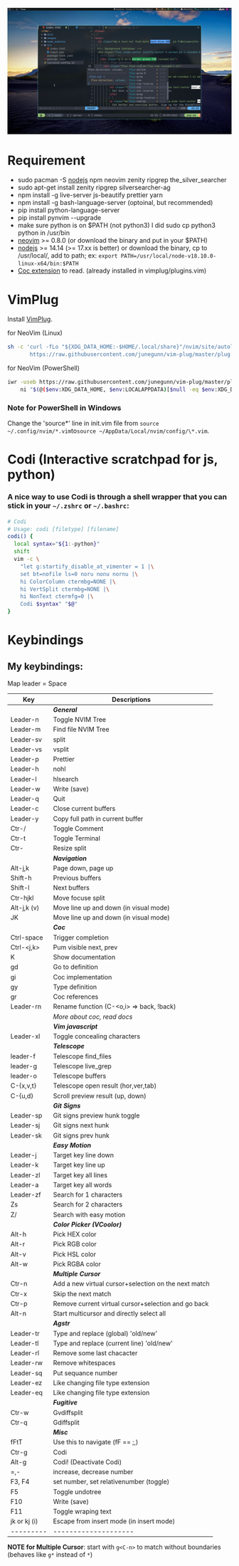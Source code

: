 ![](images/nvim-tailwindcss-new.png)

# Requirement

-   sudo pacman -S [nodejs](https://nodejs.org/) npm neovim zenity ripgrep the_silver_searcher
-   sudo apt-get install zenity ripgrep silversearcher-ag
-   npm install -g live-server js-beautify prettier yarn
-   npm install -g bash-language-server (optoinal, but recommended)
-   pip install python-language-server
-   pip install pynvim --upgrade
-   make sure python is on $PATH (not python3) I did sudo cp python3 python in /usr/bin
-   [neovim](https://github.com/neovim/neovim.git) >= 0.8.0 (or download the binary and put in your $PATH)
-   [nodejs](https://nodejs.org/) >= 14.14 (>= 17.xx is better) or download the binary, cp to /usr/local/, add to path; ex: `export PATH=/usr/local/node-v18.10.0-linux-x64/bin:$PATH`
-   [Coc extension](https://github.com/neoclide/coc.nvim/wiki/Using-coc-extensions) to read. (already installed in vimplug/plugins.vim)

# VimPlug

Install [VimPlug](https://github.com/junegunn/vim-plug). <br />

for NeoVim (Linux)

```sh
sh -c 'curl -fLo "${XDG_DATA_HOME:-$HOME/.local/share}"/nvim/site/autoload/plug.vim --create-dirs \
       https://raw.githubusercontent.com/junegunn/vim-plug/master/plug.vim'
```

for NeoVim (PowerShell)

```sh
iwr -useb https://raw.githubusercontent.com/junegunn/vim-plug/master/plug.vim |`
    ni "$(@($env:XDG_DATA_HOME, $env:LOCALAPPDATA)[$null -eq $env:XDG_DATA_HOME])/nvim-data/site/autoload/plug.vim" -Force
```

### Note for PowerShell in Windows

Change the 'source*' line in init.vim file from `source ~/.config/nvim/*.vim`to`source ~/AppData/Local/nvim/config/\*.vim`.

# Codi (Interactive scratchpad for js, python)

### A nice way to use Codi is through a shell wrapper that you can stick in your `~/.zshrc` or `~/.bashrc`:

```sh
# Codi
# Usage: codi [filetype] [filename]
codi() {
  local syntax="${1:-python}"
  shift
  vim -c \
    "let g:startify_disable_at_vimenter = 1 |\
    set bt=nofile ls=0 noru nonu nornu |\
    hi ColorColumn ctermbg=NONE |\
    hi VertSplit ctermbg=NONE |\
    hi NonText ctermfg=0 |\
    Codi $syntax" "$@"
}
```

# Keybindings

## My keybindings:

Map leader = Space

| Key          | Descriptions                                         |
| ------------ | ---------------------------------------------------- |
|              | **_General_**                                        |
| Leader-n     | Toggle NVIM Tree                                     |
| Leader-m     | Find file NVIM Tree                                  |
| Leader-sv    | split                                                |
| Leader-vs    | vsplit                                               |
| Leader-p     | Prettier                                             |
| Leader-h     | nohl                                                 |
| Leader-l     | hlsearch                                             |
| Leader-w     | Write (save)                                         |
| Leader-q     | Quit                                                 |
| Leader-c     | Close current buffers                                |
| Leader-y     | Copy full path in current buffer                     |
| Ctr-/        | Toggle Comment                                       |
| Ctr-t        | Toggle Terminal                                      |
| Ctr-<arrow>  | Resize split                                         |
|              | **_Navigation_**                                     |
| Alt-j,k      | Page down, page up                                   |
| Shift-h      | Previous buffers                                     |
| Shift-l      | Next buffers                                         |
| Ctr-hjkl     | Move focuse split                                    |
| Alt-j,k (v)  | Move line up and down (in visual mode)               |
| JK           | Move line up and down (in visual mode)               |
|              | **_Coc_**                                            |
| Ctrl-space   | Trigger completion                                   |
| Ctrl-<j,k>   | Pum visible next, prev                               |
| K            | Show documentation                                   |
| gd           | Go to definition                                     |
| gi           | Coc implementation                                   |
| gy           | Type definition                                      |
| gr           | Coc references                                       |
| Leader-rn    | Rename function (C-<o,i> => back, !back)             |
|              | _More about coc, read docs_                          |
|              | **_Vim javascript_**                                 |
| Leader-xl    | Toggle concealing characters                         |
|              | **_Telescope_**                                      |
| leader-f     | Telescope find_files                                 |
| leader-g     | Telescope live_grep                                  |
| leader-o     | Telescope buffers                                    |
| C-{x,v,t}    | Telescope open result (hor,ver,tab)                  |
| C-{u,d}      | Scroll preview result (up, down)                     |
|              | **_Git Signs_**                                      |
| Leader-sp    | Git signs preview hunk toggle                        |
| Leader-sj    | Git signs next hunk                                  |
| Leader-sk    | Git signs prev hunk                                  |
|              | **_Easy Motion_**                                    |
| Leader-j     | Target key line down                                 |
| Leader-k     | Target key line up                                   |
| Leader-zl    | Target key all lines                                 |
| Leader-a     | Target key all words                                 |
| Leader-zf    | Search for 1 characters                              |
| Zs           | Search for 2 characters                              |
| Z/           | Search with easy motion                              |
|              | **_Color Picker (VCoolor)_**                         |
| Alt-h        | Pick HEX color                                       |
| Alt-r        | Pick RGB color                                       |
| Alt-v        | Pick HSL color                                       |
| Alt-w        | Pick RGBA color                                      |
|              | **_Multiple Cursor_**                                |
| Ctr-n        | Add a new virtual cursor+selection on the next match |
| Ctr-x        | Skip the next match                                  |
| Ctr-p        | Remove current virtual cursor+selection and go back  |
| Alt-n        | Start multicursor and directly select all            |
|              | **_Agstr_**                                          |
| Leader-tr    | Type and replace (global) 'old/new'                  |
| Leader-tl    | Type and replace (current line) 'old/new'            |
| Leader-rl    | Remove some last chacacter                           |
| Leader-rw    | Remove whitespaces                                   |
| Leader-sq    | Put sequance number                                  |
| Leader-ez    | Like changing file type extension                    |
| Leader-eq    | Like changing file type extension                    |
|              | **_Fugitive_**                                       |
| Ctr-w        | Gvdiffsplit                                          |
| Ctr-q        | Gdiffsplit                                           |
|              | **_Misc_**                                           |
| fFtT         | Use this to navigate (fF == ;,)                      |
| Ctr-g        | Codi                                                 |
| Alt-g        | Codi! (Deactivate Codi)                              |
| =,-          | increase, decrease number                            |
| F3, F4       | set number, set relativenumber (toggle)              |
| F5           | Toggle undotree                                      |
| F10          | Write (save)                                         |
| F11          | Toggle wraping text                                  |
| jk or kj (i) | Escape from insert mode (in insert mode)             |
| ---------    | --------------------                                 |

**NOTE for Multiple Cursor**: start with `g<C-n>` to match without boundaries (behaves like `g*` instead of `*`)

